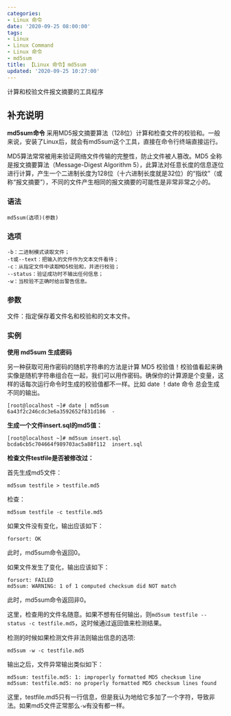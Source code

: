 ```yaml
---
categories:
- Linux 命令
date: '2020-09-25 08:00:00'
tags:
- Linux
- Linux Command
- Linux 命令
- md5sum
title: 【Linux 命令】md5sum
updated: '2020-09-25 10:27:00'
---
```


计算和校验文件报文摘要的工具程序

## 补充说明

**md5sum命令** 采用MD5报文摘要算法（128位）计算和检查文件的校验和。一般来说，安装了Linux后，就会有md5sum这个工具，直接在命令行终端直接运行。

MD5算法常常被用来验证网络文件传输的完整性，防止文件被人篡改。MD5 全称是报文摘要算法（Message-Digest Algorithm 5），此算法对任意长度的信息逐位进行计算，产生一个二进制长度为128位（十六进制长度就是32位）的“指纹”（或称“报文摘要”），不同的文件产生相同的报文摘要的可能性是非常非常之小的。

###  语法 

```shell
md5sum(选项)(参数)
```

###  选项 

```shell
-b：二进制模式读取文件；
-t或--text：把输入的文件作为文本文件看待；
-c：从指定文件中读取MD5校验和，并进行校验；
--status：验证成功时不输出任何信息；
-w：当校验不正确时给出警告信息。
```

###  参数 

文件：指定保存着文件名和校验和的文本文件。

### 实例

**使用 md5sum 生成密码**

另一种获取可用作密码的随机字符串的方法是计算 MD5 校验值！校验值看起来确实像是随机字符串组合在一起，我们可以用作密码。确保你的计算源是个变量，这样的话每次运行命令时生成的校验值都不一样。比如 date ！date 命令 总会生成不同的输出。

```shell
[root@localhost ~]# date | md5sum
6a43f2c246cdc3e6a3592652f831d186  -
```

**生成一个文件insert.sql的md5值：** 

```shell
[root@localhost ~]# md5sum insert.sql
bcda6cb5c704664f989703ac5a88f112  insert.sql
```

**检查文件testfile是否被修改过：** 

首先生成md5文件：

```shell
md5sum testfile > testfile.md5
```

检查：

```shell
md5sum testfile -c testfile.md5
```

如果文件没有变化，输出应该如下：

```shell
forsort: OK
```

此时，md5sum命令返回0。

如果文件发生了变化，输出应该如下：

```shell
forsort: FAILED
md5sum: WARNING: 1 of 1 computed checksum did NOT match
```

此时，md5sum命令返回非0。

这里，检查用的文件名随意。如果不想有任何输出，则`md5sum testfile --status -c testfile.md5`，这时候通过返回值来检测结果。

检测的时候如果检测文件非法则输出信息的选项:

```shell
md5sum -w -c testfile.md5
```

输出之后，文件异常输出类似如下：

```shell
md5sum: testfile.md5: 1: improperly formatted MD5 checksum line
md5sum: testfile.md5: no properly formatted MD5 checksum lines found
```

这里，testfile.md5只有一行信息，但是我认为地给它多加了一个字符，导致非法。如果md5文件正常那么`-w`有没有都一样。


<!-- Linux命令行搜索引擎：https://jaywcjlove.github.io/linux-command/ -->
